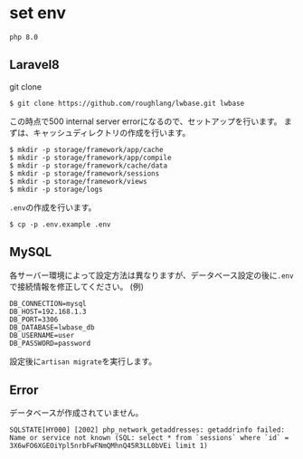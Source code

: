 # set env

```
php 8.0
```

## Laravel8

git clone
```
$ git clone https://github.com/roughlang/lwbase.git lwbase
```
この時点で500 internal server errorになるので、セットアップを行います。
まずは、キャッシュディレクトリの作成を行います。
```
$ mkdir -p storage/framework/app/cache
$ mkdir -p storage/framework/app/compile
$ mkdir -p storage/framework/cache/data
$ mkdir -p storage/framework/sessions
$ mkdir -p storage/framework/views
$ mkdir -p storage/logs
```
`.env`の作成を行います。
```
$ cp -p .env.example .env
```

## MySQL

各サーバー環境によって設定方法は異なりますが、データベース設定の後に`.env`で接続情報を修正してください。
(例)
```
DB_CONNECTION=mysql
DB_HOST=192.168.1.3
DB_PORT=3306
DB_DATABASE=lwbase_db
DB_USERNAME=user
DB_PASSWORD=password
```
設定後に`artisan migrate`を実行します。


## Error

データベースが作成されていません。
```
SQLSTATE[HY000] [2002] php_network_getaddresses: getaddrinfo failed: Name or service not known (SQL: select * from `sessions` where `id` = 3X6wFO6XGEOiYpl5nrbFwFNmQMhnQ45R3LL0bVEi limit 1)
```